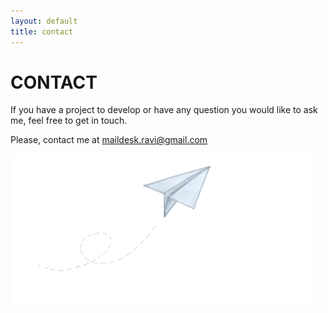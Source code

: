 ```yaml
---
layout: default
title: contact
---
```

<div class="jumbotron jumbotron-fluid">
<div class="container centered">
<span class="text-center fa-stack fa-3x" aria-hidden="true">
  <i class="text-center fas fa-circle fa-2x text-center"></i>
  <i class="text-center fas fa-envelope fa-stack-1x fa-inverse"></i>
</span>
<h1 class="text-title text-center">CONTACT</h1>
<p class="text-center">If you have a project to develop or have any question you would like to ask me, feel free to get in touch.</p>
<p class="text-center">Please, contact me at <a href="mailto:maildesk.ravi@gmail.com">maildesk.ravi@gmail.com</a></p>
<img class="img-fluid center-block" src="/img/paperplane.png" aria-hidden="true" alt="">
</div>
</div>
